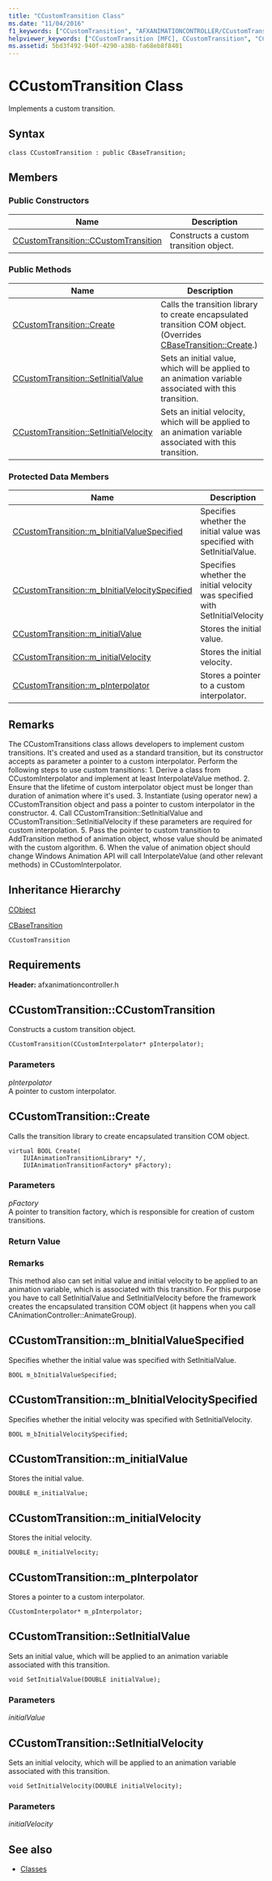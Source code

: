 ```yaml
---
title: "CCustomTransition Class"
ms.date: "11/04/2016"
f1_keywords: ["CCustomTransition", "AFXANIMATIONCONTROLLER/CCustomTransition", "AFXANIMATIONCONTROLLER/CCustomTransition::CCustomTransition", "AFXANIMATIONCONTROLLER/CCustomTransition::Create", "AFXANIMATIONCONTROLLER/CCustomTransition::SetInitialValue", "AFXANIMATIONCONTROLLER/CCustomTransition::SetInitialVelocity", "AFXANIMATIONCONTROLLER/CCustomTransition::m_bInitialValueSpecified", "AFXANIMATIONCONTROLLER/CCustomTransition::m_bInitialVelocitySpecified", "AFXANIMATIONCONTROLLER/CCustomTransition::m_initialValue", "AFXANIMATIONCONTROLLER/CCustomTransition::m_initialVelocity", "AFXANIMATIONCONTROLLER/CCustomTransition::m_pInterpolator"]
helpviewer_keywords: ["CCustomTransition [MFC], CCustomTransition", "CCustomTransition [MFC], Create", "CCustomTransition [MFC], SetInitialValue", "CCustomTransition [MFC], SetInitialVelocity", "CCustomTransition [MFC], m_bInitialValueSpecified", "CCustomTransition [MFC], m_bInitialVelocitySpecified", "CCustomTransition [MFC], m_initialValue", "CCustomTransition [MFC], m_initialVelocity", "CCustomTransition [MFC], m_pInterpolator"]
ms.assetid: 5bd3f492-940f-4290-a38b-fa68eb8f8401
---
```

# CCustomTransition Class

Implements a custom transition.

## Syntax

```
class CCustomTransition : public CBaseTransition;
```

## Members

### Public Constructors

|Name|Description|
|----------|-----------------|
|[CCustomTransition::CCustomTransition](#ccustomtransition)|Constructs a custom transition object.|

### Public Methods

|Name|Description|
|----------|-----------------|
|[CCustomTransition::Create](#create)|Calls the transition library to create encapsulated transition COM object. (Overrides [CBaseTransition::Create](../../mfc/reference/cbasetransition-class.md#create).)|
|[CCustomTransition::SetInitialValue](#setinitialvalue)|Sets an initial value, which will be applied to an animation variable associated with this transition.|
|[CCustomTransition::SetInitialVelocity](#setinitialvelocity)|Sets an initial velocity, which will be applied to an animation variable associated with this transition.|

### Protected Data Members

|Name|Description|
|----------|-----------------|
|[CCustomTransition::m_bInitialValueSpecified](#m_binitialvaluespecified)|Specifies whether the initial value was specified with SetInitialValue.|
|[CCustomTransition::m_bInitialVelocitySpecified](#m_binitialvelocityspecified)|Specifies whether the initial velocity was specified with SetInitialVelocity.|
|[CCustomTransition::m_initialValue](#m_initialvalue)|Stores the initial value.|
|[CCustomTransition::m_initialVelocity](#m_initialvelocity)|Stores the initial velocity.|
|[CCustomTransition::m_pInterpolator](#m_pinterpolator)|Stores a pointer to a custom interpolator.|

## Remarks

The CCustomTransitions class allows developers to implement custom transitions. It's created and used as a standard transition, but its constructor accepts as parameter a pointer to a custom interpolator. Perform the following steps to use custom transitions: 1. Derive a class from CCustomInterpolator and implement at least InterpolateValue method. 2. Ensure that the lifetime of custom interpolator object must be longer than duration of animation where it's used. 3. Instantiate (using operator new) a CCustomTransition object and pass a pointer to custom interpolator in the constructor. 4. Call CCustomTransition::SetInitialValue and CCustomTransition::SetInitialVelocity if these parameters are required for custom interpolation. 5. Pass the pointer to custom transition to AddTransition method of animation object, whose value should be animated with the custom algorithm. 6. When the value of animation object should change Windows Animation API will call InterpolateValue (and other relevant methods) in CCustomInterpolator.

## Inheritance Hierarchy

[CObject](../../mfc/reference/cobject-class.md)

[CBaseTransition](../../mfc/reference/cbasetransition-class.md)

`CCustomTransition`

## Requirements

**Header:** afxanimationcontroller.h

##  <a name="ccustomtransition"></a>  CCustomTransition::CCustomTransition

Constructs a custom transition object.

```
CCustomTransition(CCustomInterpolator* pInterpolator);
```

### Parameters

*pInterpolator*<br/>
A pointer to custom interpolator.

##  <a name="create"></a>  CCustomTransition::Create

Calls the transition library to create encapsulated transition COM object.

```
virtual BOOL Create(
    IUIAnimationTransitionLibrary* */,
    IUIAnimationTransitionFactory* pFactory);
```

### Parameters

*pFactory*<br/>
A pointer to transition factory, which is responsible for creation of custom transitions.

### Return Value

### Remarks

This method also can set initial value and initial velocity to be applied to an animation variable, which is associated with this transition. For this purpose you have to call SetInitialValue and SetInitialVelocity before the framework creates the encapsulated transition COM object (it happens when you call CAnimationController::AnimateGroup).

##  <a name="m_binitialvaluespecified"></a>  CCustomTransition::m_bInitialValueSpecified

Specifies whether the initial value was specified with SetInitialValue.

```
BOOL m_bInitialValueSpecified;
```

##  <a name="m_binitialvelocityspecified"></a>  CCustomTransition::m_bInitialVelocitySpecified

Specifies whether the initial velocity was specified with SetInitialVelocity.

```
BOOL m_bInitialVelocitySpecified;
```

##  <a name="m_initialvalue"></a>  CCustomTransition::m_initialValue

Stores the initial value.

```
DOUBLE m_initialValue;
```

##  <a name="m_initialvelocity"></a>  CCustomTransition::m_initialVelocity

Stores the initial velocity.

```
DOUBLE m_initialVelocity;
```

##  <a name="m_pinterpolator"></a>  CCustomTransition::m_pInterpolator

Stores a pointer to a custom interpolator.

```
CCustomInterpolator* m_pInterpolator;
```

##  <a name="setinitialvalue"></a>  CCustomTransition::SetInitialValue

Sets an initial value, which will be applied to an animation variable associated with this transition.

```
void SetInitialValue(DOUBLE initialValue);
```

### Parameters

*initialValue*

##  <a name="setinitialvelocity"></a>  CCustomTransition::SetInitialVelocity

Sets an initial velocity, which will be applied to an animation variable associated with this transition.

```
void SetInitialVelocity(DOUBLE initialVelocity);
```

### Parameters

*initialVelocity*

## See also

- [Classes](../../mfc/reference/mfc-classes.md)
